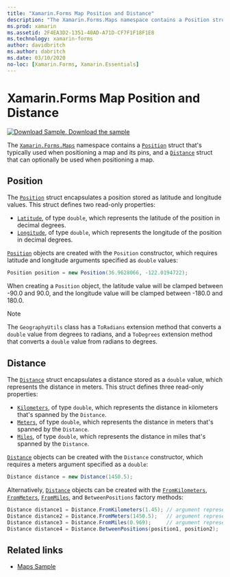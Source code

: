 ```yaml
---
title: "Xamarin.Forms Map Position and Distance"
description: "The Xamarin.Forms.Maps namespace contains a Position struct that's typically used when positioning a map and its pins, and a Distance struct that can optionally be used when positioning a map."
ms.prod: xamarin
ms.assetid: 2F4EA3D2-1351-40AD-A71D-CF7F1F18F1E8
ms.technology: xamarin-forms
author: davidbritch
ms.author: dabritch
ms.date: 03/10/2020
no-loc: [Xamarin.Forms, Xamarin.Essentials]
---
```


# Xamarin.Forms Map Position and Distance

[![Download Sample.](~/media/shared/download.png) Download the sample](/samples/xamarin/xamarin-forms-samples/workingwithmaps)

The [`Xamarin.Forms.Maps`](xref:Xamarin.Forms.Maps) namespace contains a [`Position`](xref:Xamarin.Forms.Maps.Position) struct that's typically used when positioning a map and its pins, and a [`Distance`](xref:Xamarin.Forms.Maps.Distance) struct that can optionally be used when positioning a map.

## Position

The [`Position`](xref:Xamarin.Forms.Maps.Position) struct encapsulates a position stored as latitude and longitude values. This struct defines two read-only properties:

- [`Latitude`](xref:Xamarin.Forms.Maps.Position.Latitude), of type `double`, which represents the latitude of the position in decimal degrees.
- [`Longitude`](xref:Xamarin.Forms.Maps.Position.Longitude), of type `double`, which represents the longitude of the position in decimal degrees.

[`Position`](xref:Xamarin.Forms.Maps.Position) objects are created with the `Position` constructor, which requires latitude and longitude arguments specified as `double` values:

```csharp
Position position = new Position(36.9628066, -122.0194722);
```

When creating a `Position` object, the latitude value will be clamped between -90.0 and 90.0, and the longitude value will be clamped between -180.0 and 180.0.

> [!NOTE]
> The `GeographyUtils` class has a `ToRadians` extension method that converts a `double` value from degrees to radians, and a `ToDegrees` extension method that converts a `double` value from radians to degrees.

## Distance

The [`Distance`](xref:Xamarin.Forms.Maps.Distance) struct encapsulates a distance stored as a `double` value, which represents the distance in meters. This struct defines three read-only properties:

- [`Kilometers`](xref:Xamarin.Forms.Maps.Distance.Kilometers), of type `double`, which represents the distance in kilometers that's spanned by the `Distance`.
- [`Meters`](xref:Xamarin.Forms.Maps.Distance.Meters), of type `double`, which represents the distance in meters that's spanned by the `Distance`.
- [`Miles`](xref:Xamarin.Forms.Maps.Distance.Miles), of type `double`, which represents the distance in miles that's spanned by the `Distance`.

[`Distance`](xref:Xamarin.Forms.Maps.Distance) objects can be created with the `Distance` constructor, which requires a meters argument specified as a `double`:

```csharp
Distance distance = new Distance(1450.5);
```

Alternatively, [`Distance`](xref:Xamarin.Forms.Maps.Distance) objects can be created with the [`FromKilometers`](xref:Xamarin.Forms.Maps.Distance.FromKilometers*), [`FromMeters`](xref:Xamarin.Forms.Maps.Distance.FromMeters*), [`FromMiles`](xref:Xamarin.Forms.Maps.Distance.FromMiles*), and `BetweenPositions` factory methods:

```csharp
Distance distance1 = Distance.FromKilometers(1.45); // argument represents the number of kilometers
Distance distance2 = Distance.FromMeters(1450.5);   // argument represents the number of meters
Distance distance3 = Distance.FromMiles(0.969);     // argument represents the number of miles
Distance distance4 = Distance.BetweenPositions(position1, position2);
```

## Related links

- [Maps Sample](/samples/xamarin/xamarin-forms-samples/workingwithmaps)